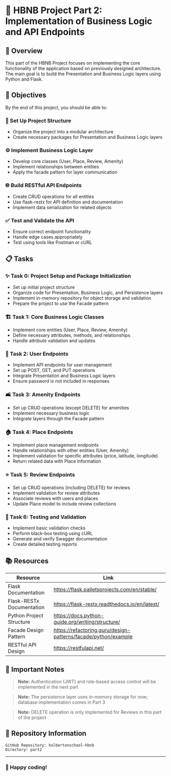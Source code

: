 # 🏨 HBNB Project Part 2: Implementation of Business Logic and API Endpoints

## 📝 Overview

This part of the HBNB Project focuses on implementing the core functionality of the application based on previously designed architecture. The main goal is to build the Presentation and Business Logic layers using Python and Flask.

## 🎯 Objectives

By the end of this project, you should be able to:

### 📂 Set Up Project Structure
- Organize the project into a modular architecture
- Create necessary packages for Presentation and Business Logic layers

### ⚙️ Implement Business Logic Layer
- Develop core classes (User, Place, Review, Amenity)
- Implement relationships between entities
- Apply the facade pattern for layer communication

### 🌐 Build RESTful API Endpoints
- Create CRUD operations for all entities
- Use flask-restx for API definition and documentation
- Implement data serialization for related objects

### ✅ Test and Validate the API
- Ensure correct endpoint functionality
- Handle edge cases appropriately
- Test using tools like Postman or cURL

## 📋 Tasks

### ✨ Task 0: Project Setup and Package Initialization
- Set up initial project structure
- Organize code for Presentation, Business Logic, and Persistence layers
- Implement in-memory repository for object storage and validation
- Prepare the project to use the Facade pattern

### 🏗️ Task 1: Core Business Logic Classes
- Implement core entities (User, Place, Review, Amenity)
- Define necessary attributes, methods, and relationships
- Handle attribute validation and updates

### 👤 Task 2: User Endpoints
- Implement API endpoints for user management
- Set up POST, GET, and PUT operations
- Integrate Presentation and Business Logic layers
- Ensure password is not included in responses

### 🛋️ Task 3: Amenity Endpoints
- Set up CRUD operations (except DELETE) for amenities
- Implement necessary business logic
- Integrate layers through the Facade pattern

### 🏠 Task 4: Place Endpoints
- Implement place management endpoints
- Handle relationships with other entities (User, Amenity)
- Implement validation for specific attributes (price, latitude, longitude)
- Return related data with Place information

### ⭐ Task 5: Review Endpoints
- Set up CRUD operations (including DELETE) for reviews
- Implement validation for review attributes
- Associate reviews with users and places
- Update Place model to include review collections

### 🧪 Task 6: Testing and Validation
- Implement basic validation checks
- Perform black-box testing using cURL
- Generate and verify Swagger documentation
- Create detailed testing reports

## 📚 Resources

| Resource | Link |
|----------|------|
| Flask Documentation | https://flask.palletsprojects.com/en/stable/ |
| Flask-RESTx Documentation | https://flask-restx.readthedocs.io/en/latest/ |
| Python Project Structure | https://docs.python-guide.org/writing/structure/ |
| Facade Design Pattern | https://refactoring.guru/design-patterns/facade/python/example |
| RESTful API Design | https://restfulapi.net/ |

## 📌 Important Notes

> **Note:** Authentication (JWT) and role-based access control will be implemented in the next part

> **Note:** The persistence layer uses in-memory storage for now; database implementation comes in Part 3

> **Note:** DELETE operation is only implemented for Reviews in this part of the project

## 📁 Repository Information

```
GitHub Repository: holbertonschool-hbnb
Directory: part2
```

---

### 🚀 Happy coding!
